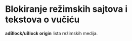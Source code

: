 # Blokiranje režimskih sajtova i tekstova o vučiću

**adBlock/uBlock origin** lista režimskih medija.
